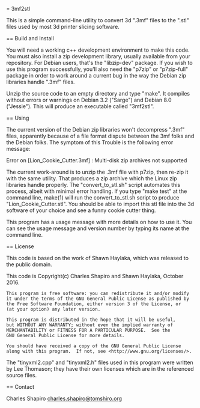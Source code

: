 = 3mf2stl

This is a simple command-line utility to convert 3d ".3mf" files to
the ".stl" files used by most 3d printer slicing software.

== Build and Install

You will need a working c++ development environment to make this
code. You must also install a zip development library, usually
available from your repository. For Debian users, that's the
"libzip-dev" package.  If you wish to use this program successfully,
you'll also need the "p7zip" or "p7zip-full" package in order to work
around a current bug in the way the Debian zip libraries handle ".3mf"
files.

Unzip the source code to an empty directory and type "make".  It
compiles without errors or warnings on Debian 3.2 ("Sarge") and Debian
8.0 ("Jessie").  This will produce an executable called "3mf2stl".

== Using

The current version of the Debian zip libraries won't decompress
".3mf" files, apparently because of a file format dispute between the
3mf folks and the Debian folks.  The symptom of this Trouble is the
following error message:

Error on [Lion_Cookie_Cutter.3mf] : Multi-disk zip archives not supported


The current work-around is to unzip the .3mf file with p7zip, then
re-zip it with the same utility. That produces a zip archive which the
Linux zip libraries handle properly. The "convert_to_stl.sh" script
automates this process, albeit with minimal error handling.  If you
type "make test" at the command line, make(1) will run the
convert_to_stl.sh script to produce "Lion_Cookie_Cutter.stl".  You
should be able to import this stl file into the 3d software of your
choice and see a funny cookie cutter thing.

This program has a usage message with more details on how to use it.
You can see the usage message and version number by typing its name 
at the command line.

== License

This code is based on the work of Shawn Haylaka, which was released to
the public domain. 

This code is Copyright(c) Charles Shapiro and Shawn Haylaka, October
2016.

    This program is free software: you can redistribute it and/or modify
    it under the terms of the GNU General Public License as published by
    the Free Software Foundation, either version 3 of the License, or
    (at your option) any later version.

    This program is distributed in the hope that it will be useful,
    but WITHOUT ANY WARRANTY; without even the implied warranty of
    MERCHANTABILITY or FITNESS FOR A PARTICULAR PURPOSE.  See the
    GNU General Public License for more details.

    You should have received a copy of the GNU General Public License
    along with this program.  If not, see <http://www.gnu.org/licenses/>.

The "tinyxml2.cpp" and "tinyxml2.h" files used in this program were
written by Lee Thomason; they have their own licenses which are in the
referenced source files.

== Contact

Charles Shapiro
charles.shapiro@tomshiro.org
